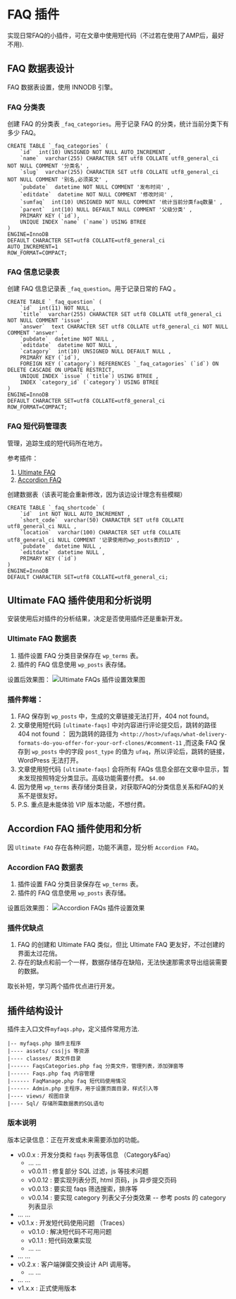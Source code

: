 # FAQ 插件 #
实现日常FAQ的小插件，可在文章中使用短代码（不过若在使用了AMP后，最好不用).

## FAQ 数据表设计 ##
FAQ 数据表设置，使用 INNODB 引擎。

### FAQ 分类表 ###
创建 FAQ 的分类表 `_faq_categories`。用于记录 FAQ 的分类，统计当前分类下有多少 FAQ。

	CREATE TABLE `_faq_categories` (
		`id`  int(10) UNSIGNED NOT NULL AUTO_INCREMENT ,
		`name`  varchar(255) CHARACTER SET utf8 COLLATE utf8_general_ci NOT NULL COMMENT '分类名' ,
		`slug`  varchar(255) CHARACTER SET utf8 COLLATE utf8_general_ci NOT NULL COMMENT '别名,必须英文' ,
		`pubdate`  datetime NOT NULL COMMENT '发布时间' ,
		`editdate`  datetime NOT NULL COMMENT '修改时间' ,
		`sumfaq`  int(10) UNSIGNED NOT NULL COMMENT '统计当前分类faq数量' ,
		`parent`  int(10) NULL DEFAULT NULL COMMENT '父级分类' ,
		PRIMARY KEY (`id`),
		UNIQUE INDEX `name` (`name`) USING BTREE 
	)
	ENGINE=InnoDB
	DEFAULT CHARACTER SET=utf8 COLLATE=utf8_general_ci
	AUTO_INCREMENT=1
	ROW_FORMAT=COMPACT;

### FAQ 信息记录表 ###
创建 FAQ 信息记录表 `_faq_question`。用于记录日常的 FAQ 。

	CREATE TABLE `_faq_question` (
		`id`  int(11) NOT NULL ,
		`title`  varchar(255) CHARACTER SET utf8 COLLATE utf8_general_ci NOT NULL COMMENT 'issue' ,
		`answer`  text CHARACTER SET utf8 COLLATE utf8_general_ci NOT NULL COMMENT 'answer' ,
		`pubdate`  datetime NOT NULL ,
		`editdate`  datetime NOT NULL ,
		`catagory`  int(10) UNSIGNED NULL DEFAULT NULL ,
		PRIMARY KEY (`id`),
		FOREIGN KEY (`catagory`) REFERENCES `_faq_catagories` (`id`) ON DELETE CASCADE ON UPDATE RESTRICT,
		UNIQUE INDEX `issue` (`title`) USING BTREE ,
		INDEX `category_id` (`category`) USING BTREE 
	)
	ENGINE=InnoDB
	DEFAULT CHARACTER SET=utf8 COLLATE=utf8_general_ci
	ROW_FORMAT=COMPACT;

### FAQ 短代码管理表 ###
管理，追踪生成的短代码所在地方。

参考插件：
1. [Ultimate FAQ](https://wordpress.org/plugins/ultimate-faqs/ "Ultimate FAQ")
2. [Accordion FAQ](https://wordpress.org/plugins/responsive-accordion-and-collapse/ "Accordion FAQ")

创建数据表（该表可能会重新修改，因为该边设计理念有些模糊）

	CREATE TABLE `_faq_shortcode` (
		`id`  int NOT NULL AUTO_INCREMENT ,
		`short_code`  varchar(50) CHARACTER SET utf8 COLLATE utf8_general_ci NULL ,
		`location`  varchar(100) CHARACTER SET utf8 COLLATE utf8_general_ci NULL COMMENT '记录使用的wp_posts表的ID' ,
		`pubdate`  datetime NULL ,
		`editdate`  datetime NULL ,
		PRIMARY KEY (`id`)
	)
	ENGINE=InnoDB
	DEFAULT CHARACTER SET=utf8 COLLATE=utf8_general_ci;

## Ultimate FAQ 插件使用和分析说明 ##
安装使用后对插件的分析结果，决定是否使用插件还是重新开发。

### Ultimate FAQ 数据表 ### 
1. 插件设置 FAQ 分类目录保存在 `wp_terms` 表。
2. 插件的 FAQ 信息使用 `wp_posts` 表存储。

设置后效果图：
![Ultimate FAQs 插件设置效果图](https://i.imgur.com/Rq4vo49.png)

### 插件弊端： ###
1. FAQ 保存到 `wp_posts` 中，生成的文章链接无法打开，404 not found。
2. 文章使用短代码 `[ultimate-faqs]` 中对内容进行评论提交后，跳转的路径 404 not found ： 因为跳转的路径为 `<http://host>/ufaqs/what-delivery-formats-do-you-offer-for-your-orf-clones/#comment-11` ,而这条 FAQ 保存到 `wp_posts` 中的字段 `post_type` 的值为 `ufaq`，所以评论后，跳转的链接，WordPress 无法打开。
3. 文章使用短代码 `[ultimate-faqs]` 会将所有 FAQs 信息全部在文章中显示，暂未发现按照特定分类显示。高级功能需要付费。 `$4.00`
4. 因为使用 `wp_terms` 表存储分类目录，对获取FAQ的分类信息关系和FAQ的关系不是很友好。
5. P.S. 重点是未能体验 VIP 版本功能，不想付费。


## Accordion FAQ 插件使用和分析 ##
因 `Ultimate FAQ` 存在各种问题，功能不满意，现分析 `Accordion FAQ`。

### Accordion FAQ 数据表 ### 
1. 插件设置 FAQ 分类目录保存在 `wp_terms` 表。
2. 插件的 FAQ 信息使用 `wp_posts` 表存储。

设置后效果图：
![Accordion FAQs 插件设置效果](https://i.imgur.com/TisqxBS.png)

### 插件优缺点 ###
1. FAQ 的创建和 Ultimate FAQ 类似，但比 Ultimate FAQ 更友好，不过创建的界面太过花俏。
2. 存在的缺点和前一个一样，数据存储存在缺陷，无法快速那需求导出组装需要的数据。


取长补短，学习两个插件优点进行开发。


## 插件结构设计 ##
插件主入口文件`myfaqs.php`，定义插件常用方法.

	|-- myfaqs.php 插件主程序
	|---- assets/ css|js 等资源
	|---- classes/ 类文件目录
	|------ FaqsCategories.php faq 分类文件，管理列表，添加弹窗等
	|------ Faqs.php faq 内容管理
	|------ FaqManage.php faq 短代码使用情况
	|------ Admin.php 主程序，用于设置页面目录，样式引入等
	|---- views/ 视图目录
	|---- Sql/ 存储所需数据表的SQL语句

### 版本说明 ###
版本记录信息：正在开发或未来需要添加的功能。

- v0.0.x : 开发分类和 `faqs` 列表等信息 （Category&Faq）
	- ... ...
	- v0.0.11 : 修复部分 SQL 过滤，js 等技术问题
	- v0.0.12 : 要实现列表分页, html 页码，js 异步提交页码
	- v0.0.13 : 要实现 faqs 筛选搜索，排序等
	- v0.0.14 : 要实现 category 列表父子分类效果 -- 参考 posts 的 category 列表显示
- ... ...
- v0.1.x : 开发短代码使用问题 （Traces）
	- v0.1.0 : 解决短代码不可用问题
	- v0.1.1 : 短代码效果实现 
	- ... ...
- ... ...
- v0.2.x : 客户端弹窗交换设计 API 调用等。
	- ... ...
- ... ...
- v1.x.x : 正式使用版本